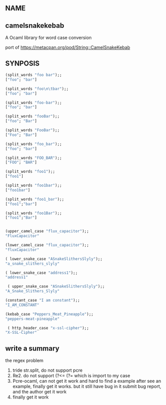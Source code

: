 ##  NAME

## camelsnakekebab 

A Ocaml library for word case conversion

port of  https://metacpan.org/pod/String::CamelSnakeKebab 


## SYNPOSIS

```ocaml
(split_words "foo bar");;
["foo"; "bar"] 

(split_words "foo\n\tbar");;
["foo"; "bar"] 

(split_words "foo-bar");;
["foo"; "bar"] 

(split_words "fooBar");;
["foo"; "Bar"] 

(split_words "FooBar");;
["Foo"; "Bar"] 

(split_words "foo_bar");; 
["foo"; "bar"] 

(split_words "FOO_BAR");; 
["FOO"; "BAR"] 

(split_words "foo1");; 
["foo1"] 

(split_words "foo1bar");; 
["foo1bar"] 

(split_words "foo1_bar");;
["foo1";"bar"] 

(split_words "foo1Bar");;
["foo1";"Bar"] 


(upper_camel_case "flux_capacitor");;
"FluxCapacitor" 

(lower_camel_case "flux_capacitor");;
"fluxCapacitor" 

( lower_snake_case "ASnakeSlithersSlyly");; 
"a_snake_slithers_slyly" 

( lower_snake_case "address1");; 
"address1" 

 ( upper_snake_case "ASnakeSlithersSlyly");; 
"A_Snake_Slithers_Slyly"

(constant_case "I am constant");;
"I_AM_CONSTANT" 

(kebab_case "Peppers_Meat_Pineapple");;
"peppers-meat-pineapple" 

 ( http_header_case "x-ssl-cipher");; 
"X-SSL-Cipher"  
```

## write a summary

the regex problem

1. tride str.split, do not support pcre
2. Re2. do not support (?<= (?=  which is import to my case
3. Pcre-ocaml, can not get it work and hard to find a example
   after see an example, finally get it works.
   but it still have bug in it
   submit bug report, and the author get it work
4. finally get it work 

